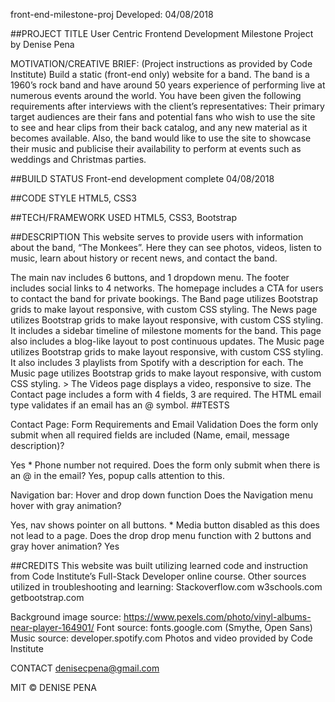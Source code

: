 front-end-milestone-proj
Developed: 04/08/2018

##PROJECT TITLE User Centric Frontend Development Milestone Project by Denise Pena

MOTIVATION/CREATIVE BRIEF: (Project instructions as provided by Code Institute) Build a static (front-end only) website for a band. The band is a 1960’s rock band and have around 50 years experience of performing live at numerous events around the world. You have been given the following requirements after interviews with the client’s representatives: Their primary target audiences are their fans and potential fans who wish to use the site to see and hear clips from their back catalog, and any new material as it becomes available. Also, the band would like to use the site to showcase their music and publicise their availability to perform at events such as weddings and Christmas parties.

##BUILD STATUS Front-end development complete 04/08/2018

##CODE STYLE HTML5, CSS3

##TECH/FRAMEWORK USED HTML5, CSS3, Bootstrap

##DESCRIPTION This website serves to provide users with information about the band, “The Monkees”. Here they can see photos, videos, listen to music, learn about history or recent news, and contact the band.

The main nav includes 6 buttons, and 1 dropdown menu.
The footer includes social links to 4 networks.
The homepage includes a CTA for users to contact the band for private bookings.
The Band page utilizes Bootstrap grids to make layout responsive, with custom CSS styling.
The News page utilizes Bootstrap grids to make layout responsive, with custom CSS styling. It includes a sidebar timeline of milestone moments for the band. This page also includes a blog-like layout to post continuous updates.
The Music page utilizes Bootstrap grids to make layout responsive, with custom CSS styling. It also includes 3 playlists from Spotify with a description for each.
The Music page utilizes Bootstrap grids to make layout responsive, with custom CSS styling. > The Videos page displays a video, responsive to size.
The Contact page includes a form with 4 fields, 3 are required. The HTML email type validates if an email has an @ symbol.
##TESTS

Contact Page: Form Requirements and Email Validation
Does the form only submit when all required fields are included (Name, email, message description)?

Yes * Phone number not required. Does the form only submit when there is an @ in the email? Yes, popup calls attention to this.

Navigation bar: Hover and drop down function
Does the Navigation menu hover with gray animation?

Yes, nav shows pointer on all buttons. * Media button disabled as this does not lead to a page. Does the drop drop menu function with 2 buttons and gray hover animation? Yes

##CREDITS This website was built utilizing learned code and instruction from Code Institute’s Full-Stack Developer online course. Other sources utilized in troubleshooting and learning: Stackoverflow.com w3schools.com getbootstrap.com

Background image source: https://www.pexels.com/photo/vinyl-albums-near-player-164901/ Font source: fonts.google.com (Smythe, Open Sans) Music source: developer.spotify.com Photos and video provided by Code Institute

CONTACT
denisecpena@gmail.com

MIT © DENISE PENA